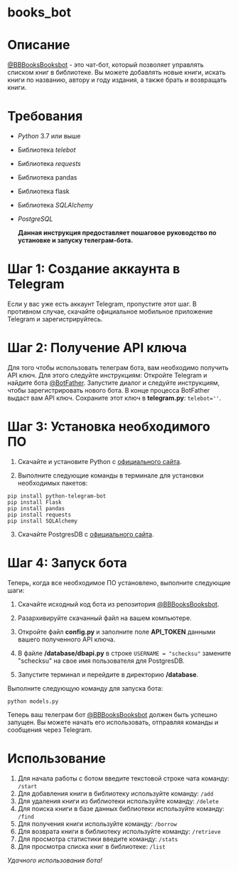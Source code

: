 # books_bot

# Описание

[@BBBooksBooksbot](https://xn--80affa3aj0al.xn--80asehdb/#@BBBooksBooksbot) - это чат-бот, который позволяет управлять списком книг в библиотеке. Вы можете добавлять новые книги, искать книги по названию, автору и году издания, а также брать и возвращать книги.

# Требования

- _Python_ 3.7 или выше
- Библиотека _telebot_
- Библиотека _requests_
- Библиотека pandas
- Библиотека flask
- Библиотека _SQLAlchemy_
- _PostgreSQL_

  __Данная инструкция предоставляет пошаговое руководство по установке и запуску телеграм-бота.__

# Шаг 1: Создание аккаунта в Telegram

Если у вас уже есть аккаунт Telegram, пропустите этот шаг. В противном случае, скачайте официальное мобильное приложение Telegram и зарегистрируйтесь.

# Шаг 2: Получение API ключа

Для того чтобы использовать телеграм бота, вам необходимо получить API ключ. Для этого следуйте инструкциям:
Откройте Telegram и найдите бота [@BotFather](https://xn--80affa3aj0al.xn--80asehdb/#@BotFather).
Запустите диалог и следуйте инструкциям, чтобы зарегистрировать нового бота.
В конце процесса BotFather выдаст вам API ключ. Сохраните этот ключ в __telegram.py__:  ```telebot=''```.

# Шаг 3: Установка необходимого ПО

1. Скачайте и установите Python с [официального сайта](https://www.python.org/downloads/).

2. Выполните следующие команды в терминале для установки необходимых пакетов:
```
pip install python-telegram-bot
pip install Flask
pip install pandas
pip install requests
pip install SQLAlchemy
```
3. Скачайте PostgresDB с [официального сайта](https://www.postgresql.org/download/).

# Шаг 4: Запуск бота

Теперь, когда все необходимое ПО установлено, выполните следующие шаги:

1. Скачайте исходный код бота из репозитория [@BBBooksBooksbot](https://xn--80affa3aj0al.xn--80asehdb/#@BBBooksBooksbot).

2. Разархивируйте скачанный файл на вашем компьютере.

3. Откройте файл __config.py__ и заполните поле __API_TOKEN__ данными вашего полученного API ключа.

4. В файле __/database/dbapi.py__ в строке ```USERNAME = "schecksu"``` замените "schecksu" на свое имя пользователя для PostgresDB.

5. Запустите терминал и перейдите в директорию __/database__.

Выполните следующую команду для запуска бота:
```
python models.py
```
Теперь ваш телеграм бот [@BBBooksBooksbot](https://xn--80affa3aj0al.xn--80asehdb/#@BBBooksBooksbot) должен быть успешно запущен. Вы можете начать его использовать, отправляя команды и сообщения через Telegram.

# Использование

1. Для начала работы с ботом введите текстовой строке чата команду: ```/start```
2. Для добавления книги в библиотеку используйте команду: ```/add```
3. Для удаления книги из библиотеки используйте команду: ```/delete```
4. Для поиска книги в базе данных библиотеки используйте команду: ```/find```
5. Для получения книги используйте команду: ```/borrow```
6. Для возврата книги в библиотеку используйте команду: ```/retrieve```
7. Для просмотра статистики введите команду: ```/stats```
8. Для просмотра списка книг в библиотеке: ```/list```

_Удачного использования бота!_
